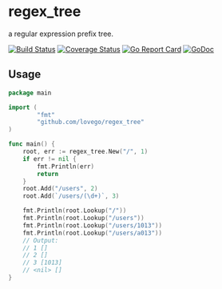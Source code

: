 # regex\_tree
a regular expression prefix tree.

[![Build Status](https://travis-ci.org/lovego/regex_tree.svg?branch=master)](https://travis-ci.org/lovego/regex_tree)
[![Coverage Status](https://coveralls.io/repos/github/lovego/regex_tree/badge.svg?branch=master)](https://coveralls.io/github/lovego/regex_tree?branch=master)
[![Go Report Card](https://goreportcard.com/badge/github.com/lovego/regex_tree)](https://goreportcard.com/report/github.com/lovego/regex_tree)
[![GoDoc](https://godoc.org/github.com/lovego/regex_tree?status.svg)](https://godoc.org/github.com/lovego/regex_tree)

## Usage
```go
package main

import (
		"fmt"
		"github.com/lovego/regex_tree"
)

func main() {
	root, err := regex_tree.New("/", 1)
	if err != nil {
		fmt.Println(err)
		return
	}
	root.Add("/users", 2)
	root.Add(`/users/(\d+)`, 3)

	fmt.Println(root.Lookup("/"))
	fmt.Println(root.Lookup("/users"))
	fmt.Println(root.Lookup("/users/1013"))
	fmt.Println(root.Lookup("/users/a013"))
	// Output:
	// 1 []
	// 2 []
	// 3 [1013]
	// <nil> []
}
```
